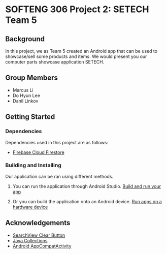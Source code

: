 # SOFTENG 306 Project 2: SETECH Team 5

## Background
In this project, we as Team 5 created an Android app that can be used to showcase/sell some products and items. We would present you 
our computer parts showcase application SETECH.

## Group Members
- Marcus Li
- Do Hyun Lee
- Danil Linkov

## Getting Started

### Dependencies

Dependencies used in this project are as follows:

* [Firebase Cloud Firestore](https://firebase.google.com/docs/firestore)

### Building and Installing

Our application can be ran using different methods.

1. You can run the application through Android Studio. [Build and run your app](https://developer.android.com/studio/run)

2. Or you can build the application onto an Android device. [Run apps on a hardware device](https://developer.android.com/studio/run/device)

## Acknowledgements
* [SearchView Clear Button](https://newbedev.com/how-do-i-capture-searchview-s-clear-button-click)
* [Java Collections](https://docs.oracle.com/javase/7/docs/api/java/util/Collections.html)
* [Android AppCompatActivity](https://developer.android.com/reference/androidx/appcompat/app/AppCompatActivity)